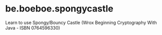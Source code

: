 be.boeboe.spongycastle
======================

Learn to use Spongy/Bouncy Castle (Wrox Beginning Cryptography With Java - ISBN 0764596330) 